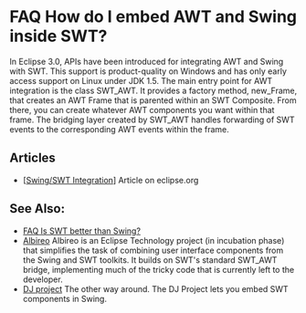

FAQ How do I embed AWT and Swing inside SWT?
============================================

In Eclipse 3.0, APIs have been introduced for integrating AWT and Swing with SWT. This support is product-quality on Windows and has only early access support on Linux under JDK 1.5. The main entry point for AWT integration is the class SWT_AWT. It provides a factory method, new_Frame, that creates an AWT Frame that is parented within an SWT Composite. From there, you can create whatever AWT components you want within that frame. The bridging layer created by SWT_AWT handles forwarding of SWT events to the corresponding AWT events within the frame.

Articles
--------

*   \[[Swing/SWT Integration](https://www.eclipse.org/articles/article.php?file=Article-Swing-SWT-Integration/index.html)\] Article on eclipse.org

See Also:
---------

*   [FAQ Is SWT better than Swing?](./FAQ_Is_SWT_better_than_Swing.md "FAQ Is SWT better than Swing?")
*   [Albireo](https://www.eclipse.org/albireo/) Albireo is an Eclipse Technology project (in incubation phase) that simplifies the task of combining user interface components from the Swing and SWT toolkits. It builds on SWT's standard SWT_AWT bridge, implementing much of the tricky code that is currently left to the developer.
*   [DJ project](http://djproject.sourceforge.net/) The other way around. The DJ Project lets you embed SWT components in Swing.

